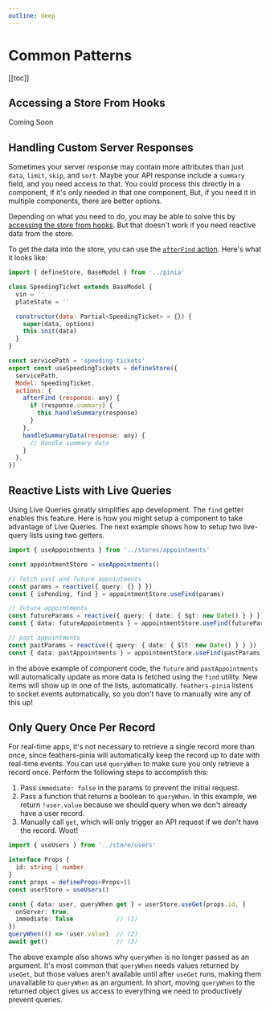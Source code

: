 ```yaml
---
outline: deep
---
```


# Common Patterns

[[toc]]

## Accessing a Store From Hooks

Coming Soon

## Handling Custom Server Responses

Sometimes your server response may contain more attributes than just `data`, `limit`, `skip`, and `sort`.  Maybe your API response include a `summary` field, and you need access to that. You could process this directly in a component, if it's only needed in that one component,  But, if you need it in multiple components, there are better options.

Depending on what you need to do, you may be able to solve this by [accessing the store from hooks](#accessing-a-store-from-hooks).  But that doesn't work if you need reactive data from the store.

To get the data into the store, you can use the [`afterFind` action](./service-stores#afterfindresponse).  Here's what it looks like:

```js
import { defineStore, BaseModel } from '../pinia'

class SpeedingTicket extends BaseModel {
  vin = ''
  plateState = ''

  constructor(data: Partial<SpeedingTicket> = {}) {
    super(data, options)
    this.init(data)
  }
}

const servicePath = 'speeding-tickets'
export const useSpeedingTickets = defineStore({
  servicePath,
  Model: SpeedingTicket,
  actions: {
    afterFind (response: any) {
      if (response.summary) {
        this.handleSummary(response)
      }
    },
    handleSummaryData(response: any) {
      // Handle summary data
    }
  },
})
```

## Reactive Lists with Live Queries

Using Live Queries greatly simplifies app development.  The `find` getter enables this feature.  Here is how you might setup a component to take advantage of Live Queries.  The next example shows how to setup two live-query lists using two getters.

```ts
import { useAppointments } from '../stores/appointments'

const appointmentStore = useAppointments()

// fetch past and future appointments
const params = reactive({ query: {} } })
const { isPending, find } = appointmentStore.useFind(params)

// future appointments
const futureParams = reactive({ query: { date: { $gt: new Date() } } })
const { data: futureAppointments } = appointmentStore.useFind(futureParams)

// past appointments
const pastParams = reactive({ query: { date: { $lt: new Date() } } })
const { data: pastAppointments } = appointmentStore.useFind(pastParams)
```

in the above example of component code, the `future` and `pastAppointments` will automatically update as more data is fetched using the `find` utility.  New items will show up in one of the lists, automatically.  `feathers-pinia` listens to socket events automatically, so you don't have to manually wire any of this up!

## Only Query Once Per Record

For real-time apps, it's not necessary to retrieve a single record more than once, since feathers-pinia will automatically keep the record up to date with real-time events. You can use `queryWhen` to make sure you only retrieve a record once. Perform the following steps to accomplish this:

1. Pass `immediate: false` in the params to prevent the initial request.
2. Pass a function that returns a boolean to `queryWhen`. In this example, we return `!user.value` because we should query when we don't already have a user record.
3. Manually call `get`, which will only trigger an API request if we don't have the record. Woot!

```ts
import { useUsers } from '../store/users'

interface Props {
  id: string | number
}
const props = defineProps<Props>()
const userStore = useUsers()

const { data: user, queryWhen get } = userStore.useGet(props.id, { 
  onServer: true, 
  immediate: false            // (1)
})
queryWhen(() => !user.value)  // (2)
await get()                   // (3)
```

The above example also shows why `queryWhen` is no longer passed as an argument. It's most common that `queryWhen` needs values returned by `useGet`, but those values aren't available until after `useGet` runs, making them unavailable to `queryWhen` as an argument. In short, moving `queryWhen` to the returned object gives us access to everything we need to productively prevent queries.